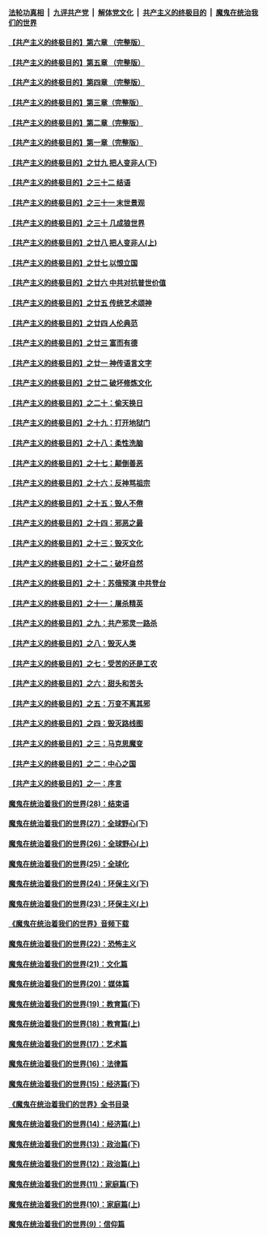 ####  [法轮功真相](../../../../basic/blob/master/README.md?t=02252013) &nbsp;|&nbsp; [九评共产党](../../../../9ping.md/blob/master/README.md?t=02252013) &nbsp;|&nbsp; [解体党文化](../../../../jtdwh.md/blob/master/README.md?t=02252013)  &nbsp;|&nbsp; [共产主义的终极目的](../../../../gczydzjmd.md/blob/master/README.md?t=02252013) &nbsp;|&nbsp; [魔鬼在统治我们的世界](../../../../mgztzwmdsj.md/blob/master/README.md?t=02252013) 

#### [【共产主义的终极目的】第六章 （完整版）](../pages/nsc422/n11428913.md?t=02252013) 

#### [【共产主义的终极目的】第五章 （完整版）](../pages/nsc422/n11428912.md?t=02252013) 

#### [【共产主义的终极目的】第四章 （完整版）](../pages/nsc422/n11428907.md?t=02252013) 

#### [【共产主义的终极目的】第三章（完整版）](../pages/nsc422/n11428848.md?t=02252013) 

#### [【共产主义的终极目的】第二章（完整版）](../pages/nsc422/n11428831.md?t=02252013) 

#### [【共产主义的终极目的】第一章（完整版）](../pages/nsc422/n11417651.md?t=02252013) 

#### [【共产主义的终极目的】之廿九 把人变非人(下)](../pages/nsc422/n11344140.md?t=02252013) 

#### [【共产主义的终极目的】之三十二 结语](../pages/nsc422/n11360535.md?t=02252013) 

#### [【共产主义的终极目的】之三十一 末世景观](../pages/nsc422/n11351129.md?t=02252013) 

#### [【共产主义的终极目的】之三十 几成狼世界](../pages/nsc422/n11348280.md?t=02252013) 

#### [【共产主义的终极目的】之廿八 把人变非人(上)](../pages/nsc422/n11340492.md?t=02252013) 

#### [【共产主义的终极目的】之廿七 以恨立国](../pages/nsc422/n11336944.md?t=02252013) 

#### [【共产主义的终极目的】之廿六 中共对抗普世价值](../pages/nsc422/n11324785.md?t=02252013) 

#### [【共产主义的终极目的】之廿五 传统艺术颂神](../pages/nsc422/n11296396.md?t=02252013) 

#### [【共产主义的终极目的】之廿四 人伦典范](../pages/nsc422/n11296397.md?t=02252013) 

#### [【共产主义的终极目的】之廿三 富而有德](../pages/nsc422/n11283598.md?t=02252013) 

#### [【共产主义的终极目的】之廿一 神传语言文字](../pages/nsc422/n11263265.md?t=02252013) 

#### [【共产主义的终极目的】之廿二 破坏修炼文化](../pages/nsc422/n11245728.md?t=02252013) 

#### [【共产主义的终极目的】之二十：偷天换日](../pages/nsc422/n11238846.md?t=02252013) 

#### [【共产主义的终极目的】之十九：打开地狱门](../pages/nsc422/n11206376.md?t=02252013) 

#### [【共产主义的终极目的】之十八：柔性洗脑](../pages/nsc422/n11199994.md?t=02252013) 

#### [【共产主义的终极目的】之十七：颠倒善恶](../pages/nsc422/n11179782.md?t=02252013) 

#### [【共产主义的终极目的】之十六：反神骂祖宗](../pages/nsc422/n11166798.md?t=02252013) 

#### [【共产主义的终极目的】之十五：毁人不倦](../pages/nsc422/n11166792.md?t=02252013) 

#### [【共产主义的终极目的】之十四：邪恶之最](../pages/nsc422/n11150249.md?t=02252013) 

#### [【共产主义的终极目的】之十三：毁灭文化](../pages/nsc422/n11135227.md?t=02252013) 

#### [【共产主义的终极目的】之十二：破坏自然](../pages/nsc422/n11135214.md?t=02252013) 

#### [【共产主义的终极目的】之十：苏俄预演 中共登台](../pages/nsc422/n11118424.md?t=02252013) 

#### [【共产主义的终极目的】之十一：屠杀精英](../pages/nsc422/n11118442.md?t=02252013) 

#### [【共产主义的终极目的】之九：共产邪灵一路杀](../pages/nsc422/n11114139.md?t=02252013) 

#### [【共产主义的终极目的】之八：毁灭人类](../pages/nsc422/n11108503.md?t=02252013) 

#### [【共产主义的终极目的】之七：受苦的还是工农](../pages/nsc422/n11101809.md?t=02252013) 

#### [【共产主义的终极目的】之六：甜头和苦头](../pages/nsc422/n11096971.md?t=02252013) 

#### [【共产主义的终极目的】之五：万变不离其邪](../pages/nsc422/n11091285.md?t=02252013) 

#### [【共产主义的终极目的】之四：毁灭路线图](../pages/nsc422/n11086284.md?t=02252013) 

#### [【共产主义的终极目的】之三：马克思魔变](../pages/nsc422/n11061941.md?t=02252013) 

#### [【共产主义的终极目的】之二：中心之国](../pages/nsc422/n11047728.md?t=02252013) 

#### [【共产主义的终极目的】之一：序言](../pages/nsc422/n11086077.md?t=02252013) 

#### [魔鬼在统治着我们的世界(28)：结束语](../pages/nsc422/n10936246.md?t=02252013) 

#### [魔鬼在统治着我们的世界(27)：全球野心(下)](../pages/nsc422/n10928319.md?t=02252013) 

#### [魔鬼在统治着我们的世界(26)：全球野心(上)](../pages/nsc422/n10900318.md?t=02252013) 

#### [魔鬼在统治着我们的世界(25)：全球化](../pages/nsc422/n10788205.md?t=02252013) 

#### [魔鬼在统治着我们的世界(24)：环保主义(下)](../pages/nsc422/n10695307.md?t=02252013) 

#### [魔鬼在统治着我们的世界(23)：环保主义(上)](../pages/nsc422/n10688613.md?t=02252013) 

#### [《魔鬼在统治着我们的世界》音频下载](../pages/nsc422/n10635553.md?t=02252013) 

#### [魔鬼在统治着我们的世界(22)：恐怖主义](../pages/nsc422/n10614727.md?t=02252013) 

#### [魔鬼在统治着我们的世界(21)：文化篇](../pages/nsc422/n10597706.md?t=02252013) 

#### [魔鬼在统治着我们的世界(20)：媒体篇](../pages/nsc422/n10586579.md?t=02252013) 

#### [魔鬼在统治着我们的世界(19)：教育篇(下)](../pages/nsc422/n10564808.md?t=02252013) 

#### [魔鬼在统治着我们的世界(18)：教育篇(上)](../pages/nsc422/n10526970.md?t=02252013) 

#### [魔鬼在统治着我们的世界(17)：艺术篇](../pages/nsc422/n10499093.md?t=02252013) 

#### [魔鬼在统治着我们的世界(16)：法律篇](../pages/nsc422/n10485969.md?t=02252013) 

#### [魔鬼在统治着我们的世界(15)：经济篇(下)](../pages/nsc422/n10469975.md?t=02252013) 

#### [《魔鬼在统治着我们的世界》全书目录](../pages/nsc422/n10464261.md?t=02252013) 

#### [魔鬼在统治着我们的世界(14)：经济篇(上)](../pages/nsc422/n10457370.md?t=02252013) 

#### [魔鬼在统治着我们的世界(13)：政治篇(下)](../pages/nsc422/n10448270.md?t=02252013) 

#### [魔鬼在统治着我们的世界(12)：政治篇(上)](../pages/nsc422/n10444576.md?t=02252013) 

#### [魔鬼在统治着我们的世界(11)：家庭篇(下)](../pages/nsc422/n10440961.md?t=02252013) 

#### [魔鬼在统治着我们的世界(10)：家庭篇(上)](../pages/nsc422/n10435448.md?t=02252013) 

#### [魔鬼在统治着我们的世界(9)：信仰篇](../pages/nsc422/n10432159.md?t=02252013) 

